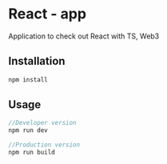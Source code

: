 # React - app

Application to check out React with TS, Web3 

## Installation

```js
npm install
```

## Usage

```js
//Developer version
npm run dev

//Production version
npm run build
```